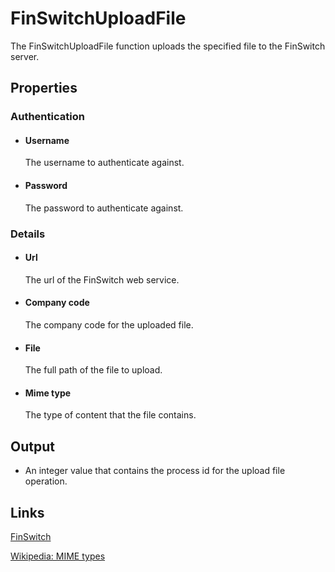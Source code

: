 FinSwitchUploadFile
===================

The FinSwitchUploadFile function uploads the specified file to the
FinSwitch server.

Properties
----------

### Authentication

-  #### Username

    The username to authenticate against.

-  #### Password

    The password to authenticate against.

### Details

-  #### Url

    The url of the FinSwitch web service.

-  #### Company code

    The company code for the uploaded file.

-  #### File

    The full path of the file to upload.

-  #### Mime type

    The type of content that the file contains.

Output
------

-  An integer value that contains the process id for the upload file
    operation.

Links
-----

[FinSwitch](http://www.finswitch.com/)

[Wikipedia: MIME
types](http://en.wikipedia.org/wiki/Internet_media_type)
